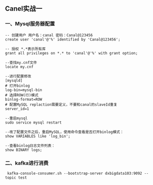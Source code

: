 ## Canel实战一

### 一、Mysql服务器配置
    
    -- 创建用户 用户名：canal 密码：Canal@123456
    create user 'canal'@'%' identified by 'Canal@123456';
    
    -- 授权 *.*表示所有库
    grant all privileges on *.* to 'canal'@'%' with grant option;
    
    --查找my.cnf文件
    locate my.cnf
    
    --进行配置修改
    [mysqld]
    # 打开binlog
    log-bin=mysql-bin
    # 选择ROW(行)模式
    binlog-format=ROW
    # 配置MySQL replaction需要定义，不要和canal的slaveId重复
    server_id=1
    
    --重启mysql
    sudo service mysql restart
    
    --改了配置文件之后，重启MySQL，使用命令查看是否打开binlog模式：
    show VARIABLES like 'log_bin';
    
    --查看binlog日志文件列表：
    show BINARY logs;
    
### 二、kafka进行消费

     kafka-console-consumer.sh --bootstrap-server dxbigdata103:9092 --topic test
    

    
    